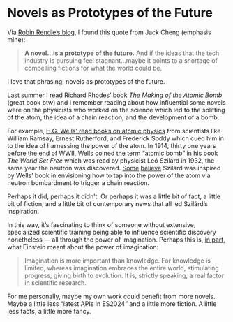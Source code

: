# Novels as Prototypes of the Future

Via [Robin Rendle’s blog](https://robinrendle.com/notes/a-prototype-of-the-future/), I found this quote from Jack Cheng (emphasis mine):

> **A novel…is a prototype of the future.** And if the ideas that the tech industry is pursuing feel stagnant…maybe it points to a shortage of compelling fictions for what the world could be.

I love that phrasing: novels as prototypes of the future.

Last summer I read Richard Rhodes’ book [_The Making of the Atomic Bomb_](https://bookshop.org/p/books/the-making-of-the-atomic-bomb-richard-rhodes/7061381?ean=9781451677614) (great book btw) and I remember reading about how influential some novels were on the physicists who worked on the science which led to the splitting of the atom, the idea of a chain reaction, and the development of a bomb.

For example, [H.G. Wells’ read books on atomic physics](https://en.wikipedia.org/wiki/The_World_Set_Free) from scientists like William Ramsay, Ernest Rutherford, and Frederick Soddy which cued him in to the idea of harnessing the power of the atom. In 1914, thirty one years before the end of WWII, Wells coined the term “atomic bomb” in his book _The World Set Free_ which was read by physicist Leó Szilárd in 1932, the same year the neutron was discovered. [Some](https://archive.nytimes.com/www.nytimes.com/books/99/04/25/specials/rhodes-bomb.html) [believe](https://bigthink.com/the-past/hg-wells-novel-predicted-oppenheimer-atomic-bombs/) Szilárd was inspired by Wells’ book in envisioning how to tap into the power of the atom via neutron bombardment to trigger a chain reaction. 

Perhaps it did, perhaps it didn’t. Or perhaps it was a little bit of fact, a little bit of fiction, and a little bit of contemporary news that all led Szilárd’s inspiration.

In this way, it’s fascinating to think of someone without extensive, specialized scientific training being able to influence scientific discovery nonetheless — all through the power of imagination. Perhaps this is, [in part](https://bigthink.com/starts-with-a-bang/einstein-famous-quote-misunderstood/), what Einstein meant about the power of imagination:

> Imagination is more important than knowledge. For knowledge is limited, whereas imagination embraces the entire world, stimulating progress, giving birth to evolution. It is, strictly speaking, a real factor in scientific research.

For me personally, maybe my own work could benefit from more novels. Maybe a little less “latest APIs in ES2024” and a little more fiction. A little less facts, a little more fancy.